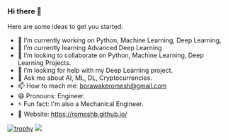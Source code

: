 ### Hi there 👋

<!--
**romeshb/romeshb** is a ✨ _special_ ✨ repository because its `README.md` (this file) appears on your GitHub profile. !-->

Here are some ideas to get you started:

- 🔭 I’m currently working on Python, Machine Learning, Deep Learning, 
- 🌱 I’m currently learning Advanced Deep Learning
- 👯 I’m looking to collaborate on Python, Machine Learning, Deep Learning Projects.
- 🤔 I’m looking for help with my Deep Learning project.
- 💬 Ask me about AI, ML, DL, Cryptocurrencies.
- 📫 How to reach me: borawakeromesh@gmail.com 
- 😄 Pronouns: Engineer.
- ⚡ Fun fact: I'm also a Mechanical Engineer.
- 📎 Website: https://romeshb.github.io/

[![trophy](https://github-profile-trophy.vercel.app/?username=romeshb)](https://github.com/ryo-ma/github-profile-trophy)
![](https://github-profile-summary-cards.vercel.app/api/cards/profile-details?username=romeshb&theme=vue)
